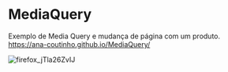 # MediaQuery

Exemplo de Media Query e mudança de página com um produto.
https://ana-coutinho.github.io/MediaQuery/

![firefox_jTla26ZvIJ](https://github.com/Ana-Coutinho/MediaQuery/assets/143144979/9f7ab780-c026-4b93-bd51-5990361b01a1)
